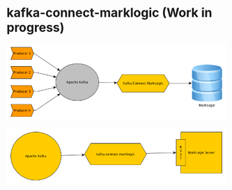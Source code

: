 # kafka-connect-marklogic (Work in progress)

![Kafka Connect MarkLogic](kafka-connect-ml-3.png)

![Kafka Connect MarkLogic](kafka-connect-ml.png)